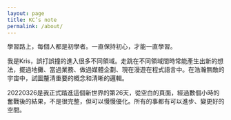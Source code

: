 ```yaml
---
layout: page
title: KC’s note
permalink: /about/
---
```


學習路上，每個人都是初學者。一直保持初心，才能一直學習。

我是Kris，誤打誤撞的進入很多不同領域。走跳在不同領域間時常能產生出新的想法，擺過地攤、當過業務、做過媒體企劃、現在漫遊在程式語言中。在浩瀚無敵的宇宙中，試圖釐清重要的概念和清晰的邏輯。

20220326是我正式踏進這個新世界的第26天，從空白的頁面，經過數個小時的奮戰後的結果，不是很完整，但可以慢慢優化。所有的事都有可以進步、變更好的空間。

